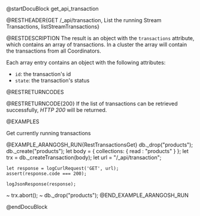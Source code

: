 
@startDocuBlock get_api_transaction

@RESTHEADER{GET /_api/transaction, List the running Stream Transactions, listStreamTransactions}

@RESTDESCRIPTION
The result is an object with the `transactions` attribute, which contains
an array of transactions.
In a cluster the array will contain the transactions from all Coordinators.

Each array entry contains an object with the following attributes:

- `id`: the transaction's id
- `state`: the transaction's status

@RESTRETURNCODES

@RESTRETURNCODE{200}
If the list of transactions can be retrieved successfully, *HTTP 200* will be returned.

@EXAMPLES

Get currently running transactions

@EXAMPLE_ARANGOSH_RUN{RestTransactionsGet}
    db._drop("products");
    db._create("products");
    let body = {
      collections: {
        read : "products"
      }
    };
    let trx = db._createTransaction(body);
    let url = "/_api/transaction";

    let response = logCurlRequest('GET', url);
    assert(response.code === 200);

    logJsonResponse(response);

  ~ trx.abort();
  ~ db._drop("products");
@END_EXAMPLE_ARANGOSH_RUN

@endDocuBlock
